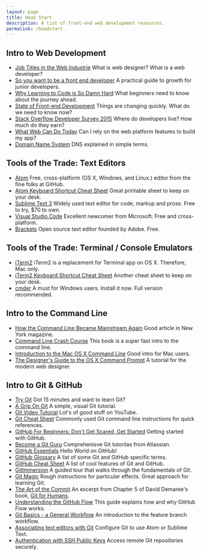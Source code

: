```yaml
---
layout: page
title: Head Start
description: A list of front-end web development resources.
permalink: /headstart
---
```


## Intro to Web Development

* [Job Titles in the Web Industrie](https://css-tricks.com/job-titles-in-the-web-industry/) What is web designer? What is a web developer?
* [So you want to be a front end developer](https://medium.com/shopify-ux/so-you-want-to-be-a-front-end-devleoper-f8be110f1d5f#.isr0nmfdd) A practical guide to growth for junior developers.
* [Why Learning to Code is So Damn Hard](http://www.vikingcodeschool.com/posts/why-learning-to-code-is-so-damn-hard) What beginners need to know about the journey ahead.
* [State of Front-end Development](http://alistapart.com/event/front-end-dev/) Things are changing quickly. What do we need to know now?
* [Stack Overflow Developer Survey 2015](http://stackoverflow.com/research/developer-survey-2015) Where do developers live? How much do they earn?
* [What Web Can Do Today](https://whatwebcando.today) Can I rely on the web platform features to build my app?
* [Domain Name System](https://webhostinggeeks.com/guides/dns/) DNS explained in simple terms.

## Tools of the Trade: Text Editors

* [Atom](https://atom.io) Free, cross-platform (OS X, Windows, and Linux.) editor from the fine folks at GitHub.
* [Atom Keyboard Shortcut Cheat Sheet](http://blog.bugsnag.com/atom-editor-cheat-sheet) Great printable sheet to keep on your desk.
* [Sublime Text 3](https://www.sublimetext.com/3) Widely used text editor for code, markup and prose. Free to try, $70 to own.
* [Visual Studio Code](https://code.visualstudio.com) Excellent newcomer from Microsoft. Free and cross-platform.
* [Brackets](http://brackets.io) Open source text editor founded by Adobe. Free.

## Tools of the Trade: Terminal / Console Emulators

* [iTerm2](http://www.iterm2.com) iTerm2 is a replacement for Terminal app on OS X. Therefore, Mac only.
* [iTerm2 Keyboard Shortcut Cheat Sheet](https://gist.github.com/helger/3070258) Another cheat sheet to keep on your desk.
* [cmder](http://cmder.net) A must for Windows users. Install it now. Full version recommended.

## Intro to the Command Line

* [How the Command Line Became Mainstream Again](http://nymag.com/following/2016/01/how-the-command-line-became-mainstream-again.html) Good article in New York magazine.
* [Command Line Crash Course](http://cli.learncodethehardway.org/book/) This book is a super fast intro to the command line.
* [Introduction to the Mac OS X Command Line](http://blog.teamtreehouse.com/introduction-to-the-mac-os-x-command-line) Good intro for Mac users.
* [The Designer's Guide to the OS X Command Prompt](http://wiseheartdesign.com/articles/2010/11/12/the-designers-guide-to-the-osx-command-prompt/) A tutorial for the modern web designer.

## Intro to Git & GitHub

* [Try Git](https://try.github.io) Got 15 minutes and want to learn Git?
* [A Grip On Git](http://agripongit.vincenttunru.com) A simple, visual Git tutorial.
* [Git Video Tutorial](https://www.youtube.com/watch?v=r63f51ce84A) Lot's of good stuff on YouTube.
* [Git Cheat Sheet](https://training.github.com/kit/downloads/github-git-cheat-sheet.pdf) Commonly used Git command line instructions for quick references.
* [GitHub For Beginners: Don't Get Scared, Get Started](http://readwrite.com/2013/09/30/understanding-github-a-journey-for-beginners-part-1) Getting started with GitHub.
* [Become a Git Guru](https://www.atlassian.com/git/tutorials/) Comprehenisve Git tutorilas from Atlassian.
* [GitHub Essentials](https://guides.github.com/activities/hello-world/) Hello World on GitHub!
* [GitHub Glossary](https://help.github.com/articles/github-glossary/) A list of some Git and GitHub specific terms.
* [GitHub Cheat Sheet](https://github.com/tiimgreen/github-cheat-sheet) A list of cool features of Git and GitHub.
* [GitImmersion](http://gitimmersion.com) A guided tour that walks through the fundamentals of Git.
* [Git Magic](http://www-cs-students.stanford.edu/~blynn/gitmagic/index.html) Rough instructions for particular effects. Great approach for learning Git.
* [The Art of the Commit](http://alistapart.com/article/the-art-of-the-commit) An excerpt from Chapter 5 of David Demaree's book, [Git for Humans](http://abookapart.com/products/git-for-humans).
* [Understanding the GitHub Flow](https://guides.github.com/introduction/flow/) This guide explains how and why GitHub Flow works.
* [Git Basics - a General Workflow](http://blackfalcon.roughdraft.io/8428401-git-basics-a-general-workflow) An introduction to the feature branch workflow.
* [Associating text editors with Git](https://help.github.com/articles/associating-text-editors-with-git/) Configure Git to use Atom or Sublime Text.
* [Authentication with SSH Public Keys](https://www.git-tower.com/learn/git/ebook/command-line/advanced-topics/ssh-public-keysa) Access remote Git repositories securely.
